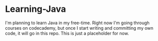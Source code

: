 # Learning-Java

I'm planning to learn Java in my free-time. Right now I'm going through courses on codecademy, but once I start writing and committing my own code, it will go in this repo. This is just a placeholder for now.
